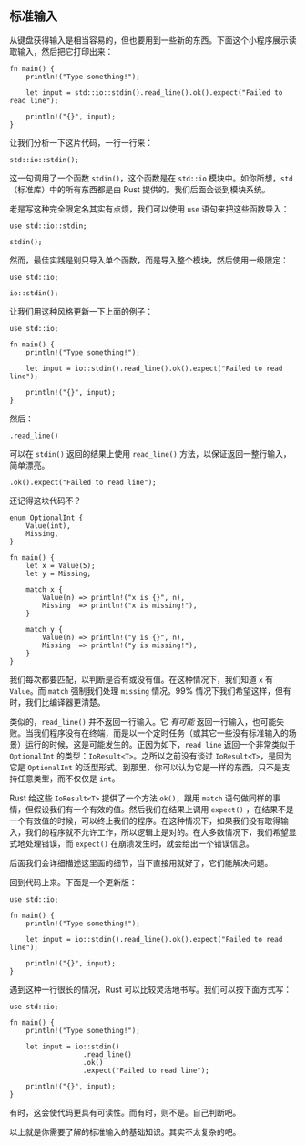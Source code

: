 ## 标准输入

从键盘获得输入是相当容易的，但也要用到一些新的东西。下面这个小程序展示读取输入，然后把它打印出来：

```{rust,ignore}
fn main() {
    println!("Type something!");

    let input = std::io::stdin().read_line().ok().expect("Failed to read line");

    println!("{}", input);
}
```

让我们分析一下这片代码，一行一行来：

```{rust,ignore}
std::io::stdin();
```
这一句调用了一个函数 `stdin()`，这个函数是在 `std::io` 模块中。如你所想，`std` （标准库）中的所有东西都是由 Rust 提供的。我们后面会谈到模块系统。

老是写这种完全限定名其实有点烦，我们可以使用 `use` 语句来把这些函数导入：

```{rust}
use std::io::stdin;

stdin();
```

然而，最佳实践是别只导入单个函数，而是导入整个模块，然后使用一级限定：

```{rust}
use std::io;

io::stdin();
```

让我们用这种风格更新一下上面的例子：

```{rust,ignore}
use std::io;

fn main() {
    println!("Type something!");

    let input = io::stdin().read_line().ok().expect("Failed to read line");

    println!("{}", input);
}
```

然后：

```{rust,ignore}
.read_line()
```

可以在 `stdin()` 返回的结果上使用 `read_line()` 方法，以保证返回一整行输入，简单漂亮。

```{rust,ignore}
.ok().expect("Failed to read line");
```

还记得这块代码不？

```{rust}
enum OptionalInt {
    Value(int),
    Missing,
}

fn main() {
    let x = Value(5);
    let y = Missing;

    match x {
        Value(n) => println!("x is {}", n),
        Missing  => println!("x is missing!"),
    }

    match y {
        Value(n) => println!("y is {}", n),
        Missing  => println!("y is missing!"),
    }
}
```

我们每次都要匹配，以判断是否有或没有值。在这种情况下，我们知道 `x` 有 `Value`。而 `match` 强制我们处理 `missing` 情况。99% 情况下我们希望这样，但有时，我们比编译器更清楚。

类似的，`read_line()` 并不返回一行输入。它 _有可能_ 返回一行输入，也可能失败。当我们程序没有在终端，而是以一个定时任务（或其它一些没有标准输入的场景）运行的时候，这是可能发生的。正因为如下，`read_line` 返回一个非常类似于 `OptionalInt` 的类型：`IoResult<T>`。之所以之前没有谈过 `IoResult<T>`，是因为它是 `OptionalInt` 的泛型形式。到那里，你可以认为它是一样的东西，只不是支持任意类型，而不仅仅是 `int`。

Rust 给这些 `IoResult<T>` 提供了一个方法 `ok()`，跟用 `match` 语句做同样的事情，但假设我们有一个有效的值。然后我们在结果上调用 `expect()` ，在结果不是一个有效值的时候，可以终止我们的程序。在这种情况下，如果我们没有取得输入，我们的程序就不允许工作，所以逻辑上是对的。在大多数情况下，我们希望显式地处理错误，而 `expect()` 在崩溃发生时，就会给出一个错误信息。

后面我们会详细描述这里面的细节，当下直接用就好了，它们能解决问题。

回到代码上来。下面是一个更新版：

```{rust,ignore}
use std::io;

fn main() {
    println!("Type something!");

    let input = io::stdin().read_line().ok().expect("Failed to read line");

    println!("{}", input);
}
```

遇到这种一行很长的情况，Rust 可以比较灵活地书写。我们可以按下面方式写：

```{rust,ignore}
use std::io;

fn main() {
    println!("Type something!");

    let input = io::stdin()
                  .read_line()
                  .ok()
                  .expect("Failed to read line");

    println!("{}", input);
}
```

有时，这会使代码更具有可读性。而有时，则不是。自己判断吧。

以上就是你需要了解的标准输入的基础知识。其实不太复杂的吧。
